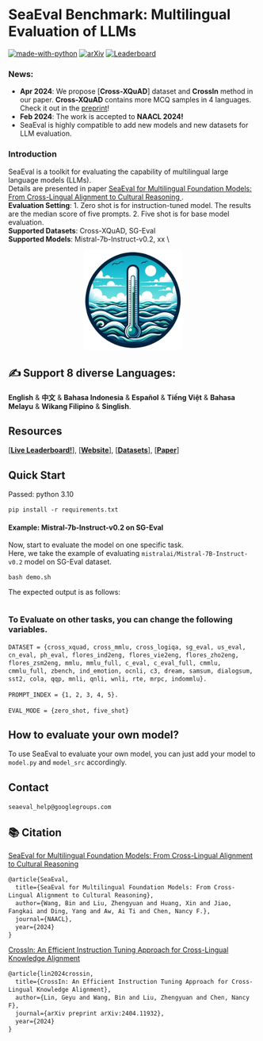 # SeaEval Benchmark: Multilingual Evaluation of LLMs 

[![made-with-python](https://img.shields.io/badge/Made%20with-Python-red.svg)](#python)
[![arXiv](https://img.shields.io/badge/arXiv-2309.04766-b31b1b.svg)](https://arxiv.org/abs/2309.04766)
[![Leaderboard](https://img.shields.io/badge/Leaderboard-Models-1bb3b3.svg)]([https://arxiv.org/abs/2309.04766](https://huggingface.co/spaces/SeaEval/SeaEval_Leaderboard))

### News: 

- **Apr 2024**: We propose [**Cross-XQuAD**] dataset and **CrossIn** method in our paper. **Cross-XQuAD** contains more MCQ samples in 4 languages. Check it out in the [preprint](https://arxiv.org/abs/2404.11932)!
- **Feb 2024**: The work is accepted to **NAACL 2024!**
- SeaEval is highly compatible to add new models and new datasets for LLM evaluation.


### Introduction

SeaEval is a toolkit for evaluating the capability of multilingual large language models (LLMs). \
Details are presented in paper [SeaEval for Multilingual Foundation Models: From Cross-Lingual Alignment to Cultural Reasoning
](https://arxiv.org/abs/2309.04766). \
**Evaluation Setting**: 1. Zero shot is for instruction-tuned model. The results are the median score of five prompts. 2. Five shot is for base model evaluation. \
**Supported Datasets**: Cross-XQuAD, SG-Eval \
**Supported Models**: Mistral-7b-Instruct-v0.2, xx \

<p align="center">
  <img src="img/seaeval.png" width="200" title="hover text">
</p>



## ✍️ Support 8 diverse Languages:

**English** & **中文** & **Bahasa Indonesia** & **Español** & **Tiếng Việt** & **Bahasa Melayu** & **Wikang Filipino** & **Singlish**.

## Resources
  
[\[**Live Leaderboard!**\]](https://huggingface.co/spaces/SeaEval/SeaEval_Leaderboard),
[\[**Website**\]](https://seaeval.github.io/),
[\[**Datasets**\]](https://huggingface.co/datasets/SeaEval/SeaEval_datasets),
[\[**Paper**\]](https://arxiv.org/abs/2309.04766)

## Quick Start

Passed: python 3.10
```
pip install -r requirements.txt
```

#### Example: Mistral-7b-Instruct-v0.2 on SG-Eval

Now, start to evaluate the model on one specific task. \
Here, we take the example of evaluating `mistralai/Mistral-7B-Instruct-v0.2` model on SG-Eval dataset.

```
bash demo.sh
```

The expected output is as follows:
```

```

### To Evaluate on other tasks, you can change the following variables.

```
DATASET = {cross_xquad, cross_mmlu, cross_logiqa, sg_eval, us_eval, cn_eval, ph_eval, flores_ind2eng, flores_vie2eng, flores_zho2eng, flores_zsm2eng, mmlu, mmlu_full, c_eval, c_eval_full, cmmlu, cmmlu_full, zbench, ind_emotion, ocnli, c3, dream, samsum, dialogsum, sst2, cola, qqp, mnli, qnli, wnli, rte, mrpc, indommlu}.

PROMPT_INDEX = {1, 2, 3, 4, 5}.

EVAL_MODE = {zero_shot, five_shot}
```

## How to evaluate your own model?

To use SeaEval to evaluate your own model, you can just add your model to `model.py` and `model_src` accordingly.


## Contact

```seaeval_help@googlegroups.com```

## 📚 Citation

[SeaEval for Multilingual Foundation Models: From Cross-Lingual Alignment to Cultural Reasoning](https://arxiv.org/abs/2309.04766)
```
@article{SeaEval,
  title={SeaEval for Multilingual Foundation Models: From Cross-Lingual Alignment to Cultural Reasoning},
  author={Wang, Bin and Liu, Zhengyuan and Huang, Xin and Jiao, Fangkai and Ding, Yang and Aw, Ai Ti and Chen, Nancy F.},
  journal={NAACL},
  year={2024}
}
```
[CrossIn: An Efficient Instruction Tuning Approach for Cross-Lingual Knowledge Alignment](https://arxiv.org/abs/2404.11932)
```
@article{lin2024crossin,
  title={CrossIn: An Efficient Instruction Tuning Approach for Cross-Lingual Knowledge Alignment},
  author={Lin, Geyu and Wang, Bin and Liu, Zhengyuan and Chen, Nancy F},
  journal={arXiv preprint arXiv:2404.11932},
  year={2024}
}
```

